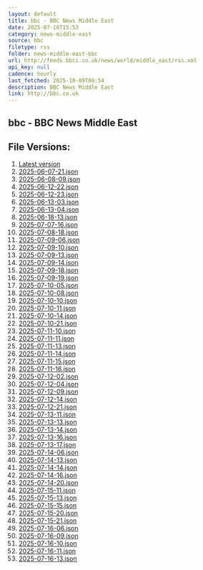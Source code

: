 ```yaml
---
layout: default
title: bbc - BBC News Middle East
date: 2025-07-16T15:53
category: news-middle-east
source: bbc
filetype: rss
folder: news-middle-east-bbc
url: http://feeds.bbci.co.uk/news/world/middle_east/rss.xml
api_key: null
cadence: hourly
last_fetched: 2025-10-09T08:54
description: BBC News Middle East
link: http://bbc.co.uk
---
```


## bbc - BBC News Middle East

<div id="data-chart"></div>
<div id="data-table"></div>
<script>
document.addEventListener('DOMContentLoaded', function(){
  document.getElementById('data-table').textContent = 'This source isn't supported for tables yet.';
});
</script>

## File Versions:
1. [Latest version](./latest.json)
2. [2025-06-07-21.json](./2025-06-07-21.json)
3. [2025-06-08-09.json](./2025-06-08-09.json)
4. [2025-06-12-22.json](./2025-06-12-22.json)
5. [2025-06-12-23.json](./2025-06-12-23.json)
6. [2025-06-13-03.json](./2025-06-13-03.json)
7. [2025-06-13-04.json](./2025-06-13-04.json)
8. [2025-06-18-13.json](./2025-06-18-13.json)
9. [2025-07-07-16.json](./2025-07-07-16.json)
10. [2025-07-08-18.json](./2025-07-08-18.json)
11. [2025-07-09-06.json](./2025-07-09-06.json)
12. [2025-07-09-10.json](./2025-07-09-10.json)
13. [2025-07-09-13.json](./2025-07-09-13.json)
14. [2025-07-09-14.json](./2025-07-09-14.json)
15. [2025-07-09-18.json](./2025-07-09-18.json)
16. [2025-07-09-19.json](./2025-07-09-19.json)
17. [2025-07-10-05.json](./2025-07-10-05.json)
18. [2025-07-10-08.json](./2025-07-10-08.json)
19. [2025-07-10-10.json](./2025-07-10-10.json)
20. [2025-07-10-11.json](./2025-07-10-11.json)
21. [2025-07-10-14.json](./2025-07-10-14.json)
22. [2025-07-10-21.json](./2025-07-10-21.json)
23. [2025-07-11-10.json](./2025-07-11-10.json)
24. [2025-07-11-11.json](./2025-07-11-11.json)
25. [2025-07-11-13.json](./2025-07-11-13.json)
26. [2025-07-11-14.json](./2025-07-11-14.json)
27. [2025-07-11-15.json](./2025-07-11-15.json)
28. [2025-07-11-16.json](./2025-07-11-16.json)
29. [2025-07-12-02.json](./2025-07-12-02.json)
30. [2025-07-12-04.json](./2025-07-12-04.json)
31. [2025-07-12-09.json](./2025-07-12-09.json)
32. [2025-07-12-14.json](./2025-07-12-14.json)
33. [2025-07-12-21.json](./2025-07-12-21.json)
34. [2025-07-13-11.json](./2025-07-13-11.json)
35. [2025-07-13-13.json](./2025-07-13-13.json)
36. [2025-07-13-14.json](./2025-07-13-14.json)
37. [2025-07-13-16.json](./2025-07-13-16.json)
38. [2025-07-13-17.json](./2025-07-13-17.json)
39. [2025-07-14-06.json](./2025-07-14-06.json)
40. [2025-07-14-13.json](./2025-07-14-13.json)
41. [2025-07-14-14.json](./2025-07-14-14.json)
42. [2025-07-14-16.json](./2025-07-14-16.json)
43. [2025-07-14-20.json](./2025-07-14-20.json)
44. [2025-07-15-11.json](./2025-07-15-11.json)
45. [2025-07-15-13.json](./2025-07-15-13.json)
46. [2025-07-15-15.json](./2025-07-15-15.json)
47. [2025-07-15-20.json](./2025-07-15-20.json)
48. [2025-07-15-21.json](./2025-07-15-21.json)
49. [2025-07-16-06.json](./2025-07-16-06.json)
50. [2025-07-16-09.json](./2025-07-16-09.json)
51. [2025-07-16-10.json](./2025-07-16-10.json)
52. [2025-07-16-11.json](./2025-07-16-11.json)
53. [2025-07-16-13.json](./2025-07-16-13.json)

